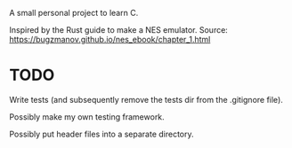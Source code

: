 A small personal project to learn C.  

Inspired by the Rust guide to make a NES emulator. Source: https://bugzmanov.github.io/nes_ebook/chapter_1.html

# TODO  

Write tests (and subsequently remove the tests dir from the .gitignore file).  

Possibly make my own testing framework.  

Possibly put header files into a separate directory.